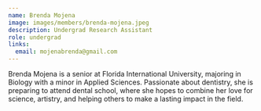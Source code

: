 ```yaml
---
name: Brenda Mojena
image: images/members/brenda-mojena.jpeg
description: Undergrad Research Assistant
role: undergrad
links:
  email: mojenabrenda@gmail.com
---
```


Brenda Mojena is a senior at Florida International University, majoring in Biology with a minor in Applied Sciences. Passionate about dentistry, she is preparing to attend dental school, where she hopes to combine her love for science, artistry, and helping others to make a lasting impact in the field.